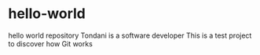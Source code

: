 # hello-world
hello world repository
Tondani is a software developer
This is a test project to discover how Git works
